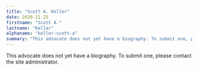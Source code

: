 ```yaml
---
title: "Scott A. Keller"
date: 2020-11-25
firstname: "Scott A."
lastname: "Keller"
alphaname: "keller-scott-a"
summary: "This advocate does not yet have a biography. To submit one, please contact the site administrator."
---
```

This advocate does not yet have a biography. To submit one, please contact the site administrator.

